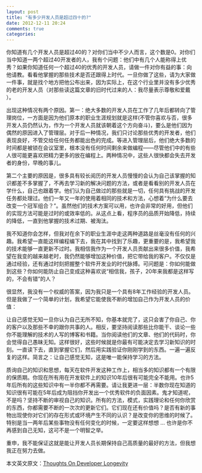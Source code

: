 ```yaml
---
layout: post
title: "有多少开发人员是超过四十的?"
date: 2012-12-11 20:24
comments: true
categories: 
---
```


你知道有几个开发人员是超过40的？对你们当中不少人而言，这个数是0。对你们当中知道一两个超过40开发者的人，我有个问题：他们中有几个人能称得上优秀？如果你知道任何一个超过40的优秀的开发人员，请做一件对你有益的事：向他请教。看看他掌握的那些技术是否还跟得上时代。一旦你做了这些，请为大家做一件事，就是找个地方把他公布出来，因为实际上，在这个行业里并没有多少优秀的老的开发人员（对那些读这篇文章的旧时代过来的人：我尽量表示尊敬和爱戴 ）。

<!-- more -->


出现这种情况有两个原因。第一：绝大多数的开发人员在工作了几年后都转向了管理岗位，一方面是因为他们原本的职业生涯规划就是这样(不管你喜欢与否，很多开发人员仍然认为，作为一个开发人员就该朝着这个方向奋斗)，要么是他们因为偶然的原因进入了管理层。对于后一种情况，我们只讨论那些优秀的开发者，他们表现良好，不管交给任何任务都能出色的完成。等进入管理层后，他们绝大多数的时间都是被锁在会议室里，根本没有任何时间剩余来做编程——尽管他们中的有些人很可能更喜欢把精力更多的放在编程上。两种情况中，这些人很快都会失去开发者的身份，早晚的事儿。


第二个主要的原因是，很多具有较长阅历的开发人员慢慢的会认为自己该掌握的知识都差不多掌握了，不再去学习新的解决问题的方法，或者是看看别的开发人员在学什么，自己也跟着学。他们认为自己做过的那些就是一切，任何具有挑战的开发任务都处理过。他们一年又一年的使用着相同的技术和方法，心想着“为什么要去改变一个冠军组合？”。虽然他们的技术方案可以用，也许会非常的好用，但他们的实现方法可能是过时的或效率低的。从这点上看，程序员的品质开始降低，持续的降低，一直到他掌握的技术过期、被淘汰。


我不知道你会怎样，但我对在余下的职业生涯中走这两种道路是丝毫没有任何的兴趣。我希望一直能这样编程编下去，我在其中找到了乐趣，更重要的是，我希望我的技术能够一直更新不过时。我相信我作为一个开发人员贡献出来很多价值，我希望在我变的越来越老时，我仍然能够增加这种价值，把它带给我的客户。不仅仅是通过经验，还有通过时刻把握整个软件开发业的时代脉搏。可问题是：你如何能做到这些？你如何能防止自己变成这种喜欢说“相信我，孩子，20年来我都是这样写的，不会有错”的人？


很显然，我没有一个权威的答案，因为我只是一个具有8年工作经验的开发人员。但是我做了一个简单的计划，我希望它能使我不断的增加自己作为开发人员的价值：


让自己感觉无知一旦你认为自己无所不知，你基本就完了，这只会害了你自己、你的客户以及那些不幸的跟你共事的人。相反，要坚持阅读那些比你能干、谈论一些你不能理解的技术的人写的博客和书籍。当你阅读他们的文章、他们的代码时，你会觉得自己愚昧无知。这样很好，这些时候就是你最有可能决定去学习新知识的时刻。一直读下去，直到掌握它们，然后用实践验证你刚刚学到的东西。一遍一遍反复的这样。简言之：让自己感觉无知，这是唯一能保持学习的方法。


质询自己的知识和思想，每天在软件开发这种工作上，相当多的知识都有一个有限的保质期。你现在所有用在开发软件上的知识10年后很有可能完全不能用。也许5年后所有的这些知识中有一半你都不再需要。请让我更进一层：半数你现在知道的知识很有可能在5年后成为阻挡你开发出一个优秀软件的负面因素。鬼才知道呢，不是吗？坚持不断的审视自己的知识。所有的方法，模式，实践理论和任何你欣赏的东西，你都需要不断的一次次的更新它们。它们现在还有价值吗？是否有新的事物出现使你对它们的存在形式或环境产生不同的认识？是改变你的思维的时候了。特别是当一两年后某些事物没有任何变化的时候，一定要这样想想 … 也许是你不再感到自己无知，这可不是一个明智之举。


重申，我不能保证这就是能让开发人员长期保持自己高质量的最好的方法，但我想我正在努力去做。

 

本文英文原文：[Thoughts On Developer Longevity](http://thatextramile.be/blog/2011/03/thoughts-on-developer-longevity)